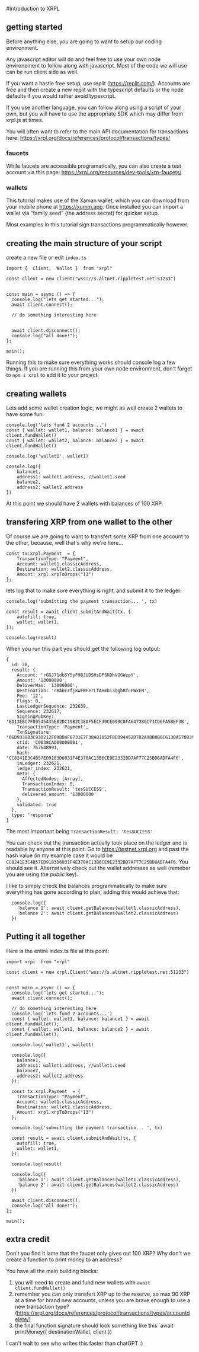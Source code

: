 #Introduction to XRPL

## getting started

Before anything else, you are going to want to setup our coding environment.

Any javascript editor will do and feel free to use your own node environement to follow along with javascript. Most of the code we will use can be run client side as well. 

If you want a hastle free setup, use replit (https://replit.com/). Accounts are free and then create a new replit with the typescript defaults or the node defaults if you would rather avoid typescript.

If you use another language, you can follow along using a script of your own, but you will have to use the appropriate SDK which may differ from xrpl.js at times.

You will often want to refer to the main API documentation for transactions here: https://xrpl.org/docs/references/protocol/transactions/types/


### faucets

While faucets are accessible programatically, you can also create a test account via this page: https://xrpl.org/resources/dev-tools/xrp-faucets/


### wallets

This tutorial makes use of the Xaman wallet, which you can download from your mobile phone at https://xumm.app. 
Once installed you can import a wallet via "family seed" (the address secret) for quicker setup. 

Most examples in this tutorial sign transactions programmatically however. 


## creating the main structure of your script 

create a new file or edit `index.ts`

    import {  Client,  Wallet }  from "xrpl" 
    
    const client = new Client("wss://s.altnet.rippletest.net:51233")


    const main = async () => {
      console.log("lets get started...");
      await client.connect();

      // do something interesting here

  
      await client.disconnect();
      console.log("all done!");
    };

    main();

Running this to make sure everything works should console log a few things.
If you are running this from your own node environment, don't forget to `npm i xrpl` to add it to your project.


## creating wallets 

Lets add some wallet creation logic, we might as well create 2 wallets to have some fun.

    console.log('lets fund 2 accounts...')
    const { wallet: wallet1, balance: balance1 } = await client.fundWallet()
    const { wallet: wallet2, balance: balance2 } = await client.fundWallet()

    console.log('wallet1', wallet1)

    console.log({ 
        balance1, 
        address1: wallet1.address, //wallet1.seed
        balance2, 
        address2: wallet2.address 
    })

At this point we should have 2 wallets with balances of 100 XRP.

## transfering XRP from one wallet to the other

Of course we are going to want to transfert some XRP from one account to the other, because, well that's why we're here...

    const tx:xrpl.Payment  = {
        TransactionType: "Payment",
        Account: wallet1.classicAddress,
        Destination: wallet2.classicAddress,
        Amount: xrpl.xrpToDrops("13")
    };

lets log that to make sure everything is right, and submit it to the ledger: 

    console.log('submitting the payment transaction... ', tx)

    const result = await client.submitAndWait(tx, {
        autofill: true,
        wallet: wallet1,
    }); 

    console.log(result)

When you run this part you should get the following log output: 

    {
      id: 28,
      result: {
        Account: 'rGGJ71dbSY5yF9BJUDSHsDPSKDhVGGWzpY',
        Amount: '13000000',
        DeliverMax: '13000000',
        Destination: 'rBAbErfjkwFWFerLfAHmbi3qgbRfuFWxEN',
        Fee: '12',
        Flags: 0,
        LastLedgerSequence: 232639,
        Sequence: 232617,
        SigningPubKey: 'ED13EBC7F89545435E82DC19B2C38AF5ECF39CE099C8FA647280C71CD6FA5BEF3B',
        TransactionType: 'Payment',
        TxnSignature: '66D9338B3C93D212F89BB4F6731E7F38A01052F8ED94452D7D2A9BB0B0C6130A5708390E9B6233A98A3B28A1922E57E37317609727409B3D289C456BB3250E08',
        ctid: 'C0038CAD00000001',
        date: 767648991,
        hash: 'CC8241E3C4B57ED9183D6031F4E370AC13B6CE9E2332BD7AF77C25BD6ADFA4F6',
        inLedger: 232621,
        ledger_index: 232621,
        meta: {
          AffectedNodes: [Array],
          TransactionIndex: 0,
          TransactionResult: 'tesSUCCESS',
          delivered_amount: '13000000'
        },
        validated: true
      },
      type: 'response'
    }

The most important being `TransactionResult: 'tesSUCCESS'`

You can check out the transaction actually took place on the ledger and is readable by anyone at this point. Go to https://testnet.xrpl.org and past the hash value (in my example case it would be `CC8241E3C4B57ED9183D6031F4E370AC13B6CE9E2332BD7AF77C25BD6ADFA4F6`. You should see it. Alternatively check out the wallet addresses as well (remeber you are using the *public* key).

I like to simply check the balances programmatically to make sure everything has gone according to plan, adding this would achieve that:

      console.log({
        'balance 1': await client.getBalances(wallet1.classicAddress), 
        'balance 2': await client.getBalances(wallet2.classicAddress)
      })

## Putting it all together

Here is the entire index.ts file at this point:

    import xrpl  from "xrpl" 
    
    const client = new xrpl.Client("wss://s.altnet.rippletest.net:51233")
    
    
    const main = async () => {
      console.log("lets get started...");
      await client.connect();
    
      // do something interesting here
      console.log('lets fund 2 accounts...')
      const { wallet: wallet1, balance: balance1 } = await client.fundWallet();
      const { wallet: wallet2, balance: balance2 } = await client.fundWallet();
    
      console.log('wallet1', wallet1)
    
      console.log({ 
        balance1, 
        address1: wallet1.address, //wallet1.seed
        balance2, 
        address2: wallet2.address 
      });
    
      const tx:xrpl.Payment  = {
        TransactionType: "Payment",
        Account: wallet1.classicAddress,
        Destination: wallet2.classicAddress,
        Amount: xrpl.xrpToDrops("13")
      };
    
      console.log('submitting the payment transaction... ', tx)
    
      const result = await client.submitAndWait(tx, {
        autofill: true,
        wallet: wallet1,
      }); 
    
      console.log(result)
    
      console.log({
        'balance 1': await client.getBalances(wallet1.classicAddress), 
        'balance 2': await client.getBalances(wallet2.classicAddress)
      })
    
      await client.disconnect();
      console.log("all done!");
    };
    
    main();

## extra credit

Don't you find it lame that the faucet only gives out 100 XRP? Why don't we create a function to print money to an address? 

You have all the main building blocks: 
1. you will need to create and fund new wallets with `await client.fundWallet()`
2. remember you can only transfert XRP up to the reserve, so max 90 XRP at a time for brand new accounts, unless you are brave enough to use a new transaction type? (https://xrpl.org/docs/references/protocol/transactions/types/accountdelete/)
3. the final function signature should look something like this `await printMoney({ destinationWallet, client })

I can't wait to see who writes this faster than chatGPT :)

